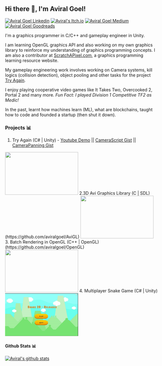 <h2> Hi there 👋, I'm Aviral Goel! </h2>
    
[![Aviral Goel Linkedin](https://img.shields.io/badge/LinkedIn-0077B5?style=for-the-badge&logo=linkedin&logoColor=white)](https://www.linkedin.com/in/goelaviral/)
[![Aviral's Itch.io](https://img.shields.io/static/v1?style=for-the-badge&message=Itch.io&color=FA5C5C&logo=Itch.io&logoColor=FFFFFF&label=)](https://aviralgoel.itch.io/)
[![Aviral Goel Medium](https://img.shields.io/badge/Medium-000000?style=for-the-badge&logo=medium&logoColor=white)](https://medium.com/@goelaviral)
[![Aviral Goel Goodreads](https://img.shields.io/static/v1?style=for-the-badge&message=Goodreads&color=372213&logo=Goodreads&logoColor=FFFFFF&label=)](https://www.goodreads.com/user/show/11245948-aviral-goel)

<!-- This is using base64 encoded image. If you have a small image, you can upload the base64 version of it :D https://www.base64-image.de/ -->

I'm a graphics programmer in C/C++ and gameplay engineer in Unity. 

I am learning OpenGL graphics API and also working on my own graphics library to reinforce my understanding of graphics programming concepts. I am also a contributor at [ScratchAPixel.com](https://www.scratchapixel.com/), a graphics programming learning resource website.

My gameplay engineering work involves working on Camera systems, kill logics (collision detection), object pooling and other tasks for the project [Try Again](https://www.youtube.com/watch?v=Id0R-IruQTw).



I enjoy playing cooperative video games like It Takes Two, Overcooked 2, Portal 2 and many more. 
*Fun Fact: I played Division 1 Competitive TF2 as Medic!*

In the past, learnt how machines learn (ML), what are blockchains, taught how to code and founded a startup (then shut it down). 


### Projects 📊

1. Try Again (C# | Unity) - [Youtube Demo](https://www.youtube.com/watch?v=Id0R-IruQTw) || [CameraScript Gist](https://gist.github.com/aviralgoel/ba882a0843360acf5653a216b429b9a5) || [CameraPanning Gist](https://gist.github.com/aviralgoel/d6ee3b01aac6e7688672947f894bdcc5)
<img src="https://user-images.githubusercontent.com/5007364/206230432-6b358225-5d88-4c40-921d-ed872b6330f1.png" width="240" height="140" />
2.3D Avi Graphics Library (C | SDL) (https://github.com/aviralgoel/AviGL)
<img src="https://github.com/aviralgoel/AviGL/blob/master/MyProject/progress/demo00.gif" width="240" height="140" />
3. Batch Rendering in OpenGL (C++ | OpenGL) (https://github.com/aviralgoel/OpenGL)
<img width="240" height="140" src="https://github.com/aviralgoel/Avirals-Graphics-Library/blob/main/1664963919759.gif">
4. Multiplayer Snake Game (C# | Unity)
<img width="240" height="140" src="https://github.com/aviralgoel/Snake-2D-LocalMultiPlayer/blob/main/Assets/Game%20Repo%20Images/demo.gif?raw=true">




#### Github Stats 📊

[![Aviral's github stats](https://github-readme-stats.vercel.app/api?username=aviralgoel)](https://github.com/anuraghazra/github-readme-stats)










